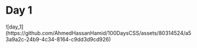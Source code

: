 <h1>Day 1</h1>
![day_1](https://github.com/AhmedHassanHamid/100DaysCSS/assets/80314524/a53a9a2c-24b9-4c34-8164-c9dd3d9cd926)

